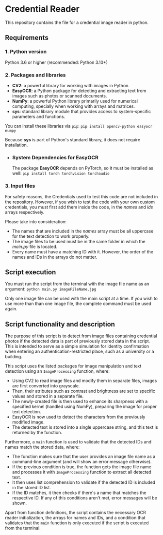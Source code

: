 # Credential Reader
This repository contains the file for a credential image reader in python.

## Requirements
### 1. **Python version**
Python 3.6 or higher (recommended: Python 3.10+)

### 2. Packages and libraries
- **CV2**: a powerful library for working with images in Python.
- **EasyOCR**: a Python package for detecting and extracting text from images such as photos or scanned documents.
- **NumPy**: a powerful Python library primarily used for numerical computing, specially when working with arrays and matrices.
- **sys**: standard library module that provides access to system-specific parameters and functions.

You can install these libraries via `pip`: `pip install opencv-python easyocr numpy`

Because **sys** is part of Python's standard library, it does not require installation.

- ### System Dependencies for EasyOCR
  The package **EasyOCR** depends on PyTorch, so it must be installed as well:
  `pip install torch torchvision torchaudio`

### 3. Input files
For safety reasons, the Credentials used to test this code are not included in the repository. However, if you wish to test the code with your own custom credentials, 
you must first add them inside the code, in the *names* and *ids* arrays respectively. 

Please take into consideration:
- The names that are included in the *names* array must be all uppercase for the text detection to work properly.
- The image files to be used must be in the same folder in which the *main.py* file is located.
- Every name must have a matching ID with it. However, the order of the names and IDs in the arrays do not matter.

## Script execution
You must run the script from the terminal with the image file name as an argument:
`python main.py imageFileName.jpg`

Only one image file can be used with the main script at a time. If you wish to use more than than one image file, the complete command must be used again.

## Script functionality and description
The purpose of this script is to detect from image files containing credential photos if the detected data is part of previously stored data in the script. 
This is intended to serve as a simple simulation for identity confirmation when entering an authentication-restricted place, such as a university or a building.

This script uses the listed packages for image manipulation and text detection using an `ImageProcessing` function, where:
- Using CV2 to read image files and modify them in separate files, images are first converted into grayscale.
- Then, their atributes such as contrast and brightness are set to specific values and stored in a separate file.
- The newly-created file is then used to enhance its sharpness with a specified kernel (handled using NumPy), preparing the image for proper text detection.
- EasyOCR is now used to detect the characters from the previously modified image.
- The detected text is stored into a single uppercase string, and this text is returned by the function.

Furthermore, a `main` function is used to validate that the detected IDs and names match the stored data, where:
- The function makes sure that the user provides an image file name as a command-line argument (and will show an error message otherwise).
- If the previous condition is true, the function gets the image file name and processes it with `ImageProcessing` function to extract all detected text.
- It then uses list comprehension to validate if the detected ID is included in the stored ID list.
- If the ID matches, it then checks if there's a name that matches the respective ID. If any of this conditions aren't met, error messages will be shown.

Apart from function definitions, the script contains the necessary OCR reader initialization, the arrays for names and IDs, 
and a condition that validates that the `main` function is only executed if the script is executed from the terminal.
